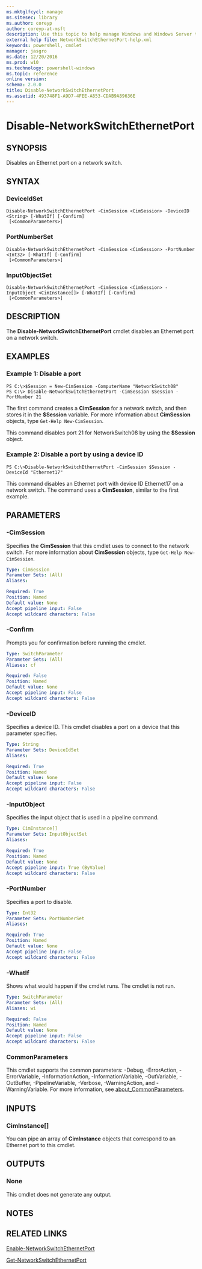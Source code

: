 ```yaml
---
ms.mktglfcycl: manage
ms.sitesec: library
ms.author: coreyp
author: coreyp-at-msft
description: Use this topic to help manage Windows and Windows Server technologies with Windows PowerShell.
external help file: NetworkSwitchEthernetPort-help.xml
keywords: powershell, cmdlet
manager: jasgro
ms.date: 12/20/2016
ms.prod: w10
ms.technology: powershell-windows
ms.topic: reference
online version: 
schema: 2.0.0
title: Disable-NetworkSwitchEthernetPort
ms.assetid: 493748F1-A9D7-4FEE-A853-CDAB9A89636E
---
```


# Disable-NetworkSwitchEthernetPort

## SYNOPSIS
Disables an Ethernet port on a network switch.

## SYNTAX

### DeviceIdSet
```
Disable-NetworkSwitchEthernetPort -CimSession <CimSession> -DeviceID <String> [-WhatIf] [-Confirm]
 [<CommonParameters>]
```

### PortNumberSet
```
Disable-NetworkSwitchEthernetPort -CimSession <CimSession> -PortNumber <Int32> [-WhatIf] [-Confirm]
 [<CommonParameters>]
```

### InputObjectSet
```
Disable-NetworkSwitchEthernetPort -CimSession <CimSession> -InputObject <CimInstance[]> [-WhatIf] [-Confirm]
 [<CommonParameters>]
```

## DESCRIPTION
The **Disable-NetworkSwitchEthernetPort** cmdlet disables an Ethernet port on a network switch.

## EXAMPLES

### Example 1: Disable a port
```
PS C:\>$Session = New-CimSession -ComputerName "NetworkSwitch08"
PS C:\> Disable-NetworkSwitchEthernetPort -CimSession $Session -PortNumber 21
```

The first command creates a **CimSession** for a network switch, and then stores it in the **$Session** variable.
For more information about **CimSession** objects, type `Get-Help New-CimSession`.

This command disables port 21 for NetworkSwitch08 by using the **$Session** object.

### Example 2: Disable a port by using a device ID
```
PS C:\>Disable-NetworkSwitchEthernetPort -CimSession $Session -DeviceId "Ethernet17"
```

This command disables an Ethernet port with device ID Ethernet17 on a network switch.
The command uses a **CimSession**, similar to the first example.

## PARAMETERS

### -CimSession
Specifies the **CimSession** that this cmdlet uses to connect to the network switch.
For more information about **CimSession** objects, type `Get-Help New-CimSession`.

```yaml
Type: CimSession
Parameter Sets: (All)
Aliases: 

Required: True
Position: Named
Default value: None
Accept pipeline input: False
Accept wildcard characters: False
```

### -Confirm
Prompts you for confirmation before running the cmdlet.

```yaml
Type: SwitchParameter
Parameter Sets: (All)
Aliases: cf

Required: False
Position: Named
Default value: None
Accept pipeline input: False
Accept wildcard characters: False
```

### -DeviceID
Specifies a device ID.
This cmdlet disables a port on a device that this parameter specifies.

```yaml
Type: String
Parameter Sets: DeviceIdSet
Aliases: 

Required: True
Position: Named
Default value: None
Accept pipeline input: False
Accept wildcard characters: False
```

### -InputObject
Specifies the input object that is used in a pipeline command.

```yaml
Type: CimInstance[]
Parameter Sets: InputObjectSet
Aliases: 

Required: True
Position: Named
Default value: None
Accept pipeline input: True (ByValue)
Accept wildcard characters: False
```

### -PortNumber
Specifies a port to disable.

```yaml
Type: Int32
Parameter Sets: PortNumberSet
Aliases: 

Required: True
Position: Named
Default value: None
Accept pipeline input: False
Accept wildcard characters: False
```

### -WhatIf
Shows what would happen if the cmdlet runs. The cmdlet is not run.

```yaml
Type: SwitchParameter
Parameter Sets: (All)
Aliases: wi

Required: False
Position: Named
Default value: None
Accept pipeline input: False
Accept wildcard characters: False
```

### CommonParameters
This cmdlet supports the common parameters: -Debug, -ErrorAction, -ErrorVariable, -InformationAction, -InformationVariable, -OutVariable, -OutBuffer, -PipelineVariable, -Verbose, -WarningAction, and -WarningVariable. For more information, see [about_CommonParameters](http://go.microsoft.com/fwlink/?LinkID=113216).

## INPUTS

### CimInstance[]
You can pipe an array of **CimInstance** objects that correspond to an Ethernet port to this cmdlet.

## OUTPUTS

### None
This cmdlet does not generate any output.

## NOTES

## RELATED LINKS

[Enable-NetworkSwitchEthernetPort](./enable-networkswitchethernetport.md)

[Get-NetworkSwitchEthernetPort](./get-networkswitchethernetport.md)


